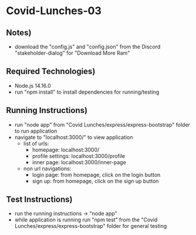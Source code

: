 # Covid-Lunches-03

## Notes)
- download the "config.js" and "config.json" from the Discord "stakeholder-dialog" for "Download More Ram"
  
## Required Technologies)
- Node.js 14.16.0
- run "npm install" to install dependencies for running/testing
  
## Running Instructions)
- run "node app" from "Covid Lunches/express/express-bootstrap" folder to run application
- navigate to "localhost:3000/" to view application
  - list of urls:
    - homepage: localhost:3000/
    - profile settings: localhost:3000/profile
    - inner page: localhost:3000/inner-page
  - non url navigations:
    - login page: from homepage, click on the login button
    - sign up: from homepage, click on the sign up button
  
## Test Instructions)
- run the running instructions -> "node app"
- while application is running run "npm test" from the "Covid Lunches/express/express-bootstrap" folder for general testing
  
  
